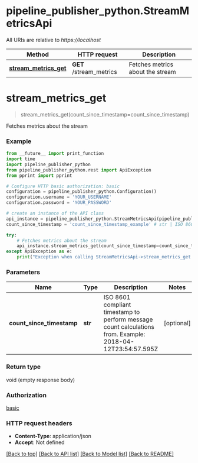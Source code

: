 # pipeline_publisher_python.StreamMetricsApi

All URIs are relative to *https://localhost*

Method | HTTP request | Description
------------- | ------------- | -------------
[**stream_metrics_get**](StreamMetricsApi.md#stream_metrics_get) | **GET** /stream_metrics | Fetches metrics about the stream


# **stream_metrics_get**
> stream_metrics_get(count_since_timestamp=count_since_timestamp)

Fetches metrics about the stream

### Example
```python
from __future__ import print_function
import time
import pipeline_publisher_python
from pipeline_publisher_python.rest import ApiException
from pprint import pprint

# Configure HTTP basic authorization: basic
configuration = pipeline_publisher_python.Configuration()
configuration.username = 'YOUR_USERNAME'
configuration.password = 'YOUR_PASSWORD'

# create an instance of the API class
api_instance = pipeline_publisher_python.StreamMetricsApi(pipeline_publisher_python.ApiClient(configuration))
count_since_timestamp = 'count_since_timestamp_example' # str | ISO 8601 compliant timestamp to perform message count calculations from. Example: 2018-04-12T23:54:57.595Z (optional)

try:
    # Fetches metrics about the stream
    api_instance.stream_metrics_get(count_since_timestamp=count_since_timestamp)
except ApiException as e:
    print("Exception when calling StreamMetricsApi->stream_metrics_get: %s\n" % e)
```

### Parameters

Name | Type | Description  | Notes
------------- | ------------- | ------------- | -------------
 **count_since_timestamp** | **str**| ISO 8601 compliant timestamp to perform message count calculations from. Example: 2018-04-12T23:54:57.595Z | [optional] 

### Return type

void (empty response body)

### Authorization

[basic](../README.md#basic)

### HTTP request headers

 - **Content-Type**: application/json
 - **Accept**: Not defined

[[Back to top]](#) [[Back to API list]](../README.md#documentation-for-api-endpoints) [[Back to Model list]](../README.md#documentation-for-models) [[Back to README]](../README.md)

